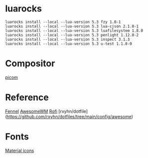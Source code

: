# luarocks

```
luarocks install --local --lua-version 5.3 fzy 1.0-1
luarocks install --local --lua-version 5.3 lua-cjson 2.1.0-1
luarocks install --local --lua-version 5.3 luafilesystem 1.8.0
luarocks install --local --lua-version 5.3 penlight 1.12.0-2
luarocks install --local --lua-version 5.3 inspect 3.1.3
luarocks install --local --lua-version 5.3 u-test 1.1.0-0
```

# Compositor

[picom](https://github.com/yshui/picom)

# Reference

[Fennel](https://fennel-lang.org/)
[AwesomeWM](https://awesomewm.org/doc/)
[Rofi](https://github.com/davatorium/rofi)
[rxyhn/dotfile] (https://github.com/rxyhn/dotfiles/tree/main/config/awesome)

# Fonts

[Material icons](https://github.com/google/material-design-icons/blob/master/font/MaterialIconsRound-Regular.otf)
